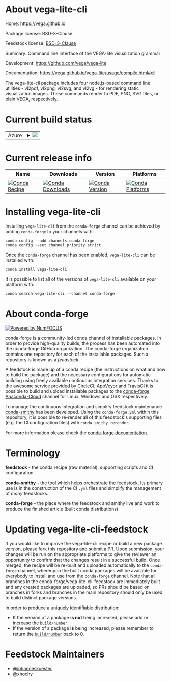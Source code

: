 About vega-lite-cli
===================

Home: https://vega.github.io

Package license: BSD-3-Clause

Feedstock license: [BSD-3-Clause](https://github.com/conda-forge/vega-lite-cli-feedstock/blob/master/LICENSE.txt)

Summary: Command line interface of the VEGA-lite visualization grammar

Development: https://github.com/vega/vega-lite

Documentation: https://vega.github.io/vega-lite/usage/compile.html#cli

The vega-lite-cli package includes four node.js-based command line utilities -
vl2pdf, vl2png, vl2svg, and vl2vg - for rendering static visualization images.
These commands render to PDF, PNG, SVG files, or plain VEGA, respectively.


Current build status
====================


<table>
    
  <tr>
    <td>Azure</td>
    <td>
      <details>
        <summary>
          <a href="https://dev.azure.com/conda-forge/feedstock-builds/_build/latest?definitionId=7965&branchName=master">
            <img src="https://dev.azure.com/conda-forge/feedstock-builds/_apis/build/status/vega-lite-cli-feedstock?branchName=master">
          </a>
        </summary>
        <table>
          <thead><tr><th>Variant</th><th>Status</th></tr></thead>
          <tbody><tr>
              <td>linux_64_nodejs12</td>
              <td>
                <a href="https://dev.azure.com/conda-forge/feedstock-builds/_build/latest?definitionId=7965&branchName=master">
                  <img src="https://dev.azure.com/conda-forge/feedstock-builds/_apis/build/status/vega-lite-cli-feedstock?branchName=master&jobName=linux&configuration=linux_64_nodejs12" alt="variant">
                </a>
              </td>
            </tr><tr>
              <td>linux_64_nodejs14</td>
              <td>
                <a href="https://dev.azure.com/conda-forge/feedstock-builds/_build/latest?definitionId=7965&branchName=master">
                  <img src="https://dev.azure.com/conda-forge/feedstock-builds/_apis/build/status/vega-lite-cli-feedstock?branchName=master&jobName=linux&configuration=linux_64_nodejs14" alt="variant">
                </a>
              </td>
            </tr><tr>
              <td>linux_64_nodejs15</td>
              <td>
                <a href="https://dev.azure.com/conda-forge/feedstock-builds/_build/latest?definitionId=7965&branchName=master">
                  <img src="https://dev.azure.com/conda-forge/feedstock-builds/_apis/build/status/vega-lite-cli-feedstock?branchName=master&jobName=linux&configuration=linux_64_nodejs15" alt="variant">
                </a>
              </td>
            </tr><tr>
              <td>osx_64_nodejs12</td>
              <td>
                <a href="https://dev.azure.com/conda-forge/feedstock-builds/_build/latest?definitionId=7965&branchName=master">
                  <img src="https://dev.azure.com/conda-forge/feedstock-builds/_apis/build/status/vega-lite-cli-feedstock?branchName=master&jobName=osx&configuration=osx_64_nodejs12" alt="variant">
                </a>
              </td>
            </tr><tr>
              <td>osx_64_nodejs14</td>
              <td>
                <a href="https://dev.azure.com/conda-forge/feedstock-builds/_build/latest?definitionId=7965&branchName=master">
                  <img src="https://dev.azure.com/conda-forge/feedstock-builds/_apis/build/status/vega-lite-cli-feedstock?branchName=master&jobName=osx&configuration=osx_64_nodejs14" alt="variant">
                </a>
              </td>
            </tr><tr>
              <td>osx_64_nodejs15</td>
              <td>
                <a href="https://dev.azure.com/conda-forge/feedstock-builds/_build/latest?definitionId=7965&branchName=master">
                  <img src="https://dev.azure.com/conda-forge/feedstock-builds/_apis/build/status/vega-lite-cli-feedstock?branchName=master&jobName=osx&configuration=osx_64_nodejs15" alt="variant">
                </a>
              </td>
            </tr><tr>
              <td>win_64_nodejs12</td>
              <td>
                <a href="https://dev.azure.com/conda-forge/feedstock-builds/_build/latest?definitionId=7965&branchName=master">
                  <img src="https://dev.azure.com/conda-forge/feedstock-builds/_apis/build/status/vega-lite-cli-feedstock?branchName=master&jobName=win&configuration=win_64_nodejs12" alt="variant">
                </a>
              </td>
            </tr><tr>
              <td>win_64_nodejs14</td>
              <td>
                <a href="https://dev.azure.com/conda-forge/feedstock-builds/_build/latest?definitionId=7965&branchName=master">
                  <img src="https://dev.azure.com/conda-forge/feedstock-builds/_apis/build/status/vega-lite-cli-feedstock?branchName=master&jobName=win&configuration=win_64_nodejs14" alt="variant">
                </a>
              </td>
            </tr><tr>
              <td>win_64_nodejs15</td>
              <td>
                <a href="https://dev.azure.com/conda-forge/feedstock-builds/_build/latest?definitionId=7965&branchName=master">
                  <img src="https://dev.azure.com/conda-forge/feedstock-builds/_apis/build/status/vega-lite-cli-feedstock?branchName=master&jobName=win&configuration=win_64_nodejs15" alt="variant">
                </a>
              </td>
            </tr>
          </tbody>
        </table>
      </details>
    </td>
  </tr>
</table>

Current release info
====================

| Name | Downloads | Version | Platforms |
| --- | --- | --- | --- |
| [![Conda Recipe](https://img.shields.io/badge/recipe-vega--lite--cli-green.svg)](https://anaconda.org/conda-forge/vega-lite-cli) | [![Conda Downloads](https://img.shields.io/conda/dn/conda-forge/vega-lite-cli.svg)](https://anaconda.org/conda-forge/vega-lite-cli) | [![Conda Version](https://img.shields.io/conda/vn/conda-forge/vega-lite-cli.svg)](https://anaconda.org/conda-forge/vega-lite-cli) | [![Conda Platforms](https://img.shields.io/conda/pn/conda-forge/vega-lite-cli.svg)](https://anaconda.org/conda-forge/vega-lite-cli) |

Installing vega-lite-cli
========================

Installing `vega-lite-cli` from the `conda-forge` channel can be achieved by adding `conda-forge` to your channels with:

```
conda config --add channels conda-forge
conda config --set channel_priority strict
```

Once the `conda-forge` channel has been enabled, `vega-lite-cli` can be installed with:

```
conda install vega-lite-cli
```

It is possible to list all of the versions of `vega-lite-cli` available on your platform with:

```
conda search vega-lite-cli --channel conda-forge
```


About conda-forge
=================

[![Powered by NumFOCUS](https://img.shields.io/badge/powered%20by-NumFOCUS-orange.svg?style=flat&colorA=E1523D&colorB=007D8A)](http://numfocus.org)

conda-forge is a community-led conda channel of installable packages.
In order to provide high-quality builds, the process has been automated into the
conda-forge GitHub organization. The conda-forge organization contains one repository
for each of the installable packages. Such a repository is known as a *feedstock*.

A feedstock is made up of a conda recipe (the instructions on what and how to build
the package) and the necessary configurations for automatic building using freely
available continuous integration services. Thanks to the awesome service provided by
[CircleCI](https://circleci.com/), [AppVeyor](https://www.appveyor.com/)
and [TravisCI](https://travis-ci.com/) it is possible to build and upload installable
packages to the [conda-forge](https://anaconda.org/conda-forge)
[Anaconda-Cloud](https://anaconda.org/) channel for Linux, Windows and OSX respectively.

To manage the continuous integration and simplify feedstock maintenance
[conda-smithy](https://github.com/conda-forge/conda-smithy) has been developed.
Using the ``conda-forge.yml`` within this repository, it is possible to re-render all of
this feedstock's supporting files (e.g. the CI configuration files) with ``conda smithy rerender``.

For more information please check the [conda-forge documentation](https://conda-forge.org/docs/).

Terminology
===========

**feedstock** - the conda recipe (raw material), supporting scripts and CI configuration.

**conda-smithy** - the tool which helps orchestrate the feedstock.
                   Its primary use is in the construction of the CI ``.yml`` files
                   and simplify the management of *many* feedstocks.

**conda-forge** - the place where the feedstock and smithy live and work to
                  produce the finished article (built conda distributions)


Updating vega-lite-cli-feedstock
================================

If you would like to improve the vega-lite-cli recipe or build a new
package version, please fork this repository and submit a PR. Upon submission,
your changes will be run on the appropriate platforms to give the reviewer an
opportunity to confirm that the changes result in a successful build. Once
merged, the recipe will be re-built and uploaded automatically to the
`conda-forge` channel, whereupon the built conda packages will be available for
everybody to install and use from the `conda-forge` channel.
Note that all branches in the conda-forge/vega-lite-cli-feedstock are
immediately built and any created packages are uploaded, so PRs should be based
on branches in forks and branches in the main repository should only be used to
build distinct package versions.

In order to produce a uniquely identifiable distribution:
 * If the version of a package **is not** being increased, please add or increase
   the [``build/number``](https://docs.conda.io/projects/conda-build/en/latest/resources/define-metadata.html#build-number-and-string).
 * If the version of a package **is** being increased, please remember to return
   the [``build/number``](https://docs.conda.io/projects/conda-build/en/latest/resources/define-metadata.html#build-number-and-string)
   back to 0.

Feedstock Maintainers
=====================

* [@johanneskoester](https://github.com/johanneskoester/)
* [@xhochy](https://github.com/xhochy/)

